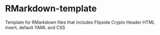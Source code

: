 # RMarkdown-template
 Template for RMarkdown files that includes Flipside Crypto Header HTML insert, default YAML and CSS
